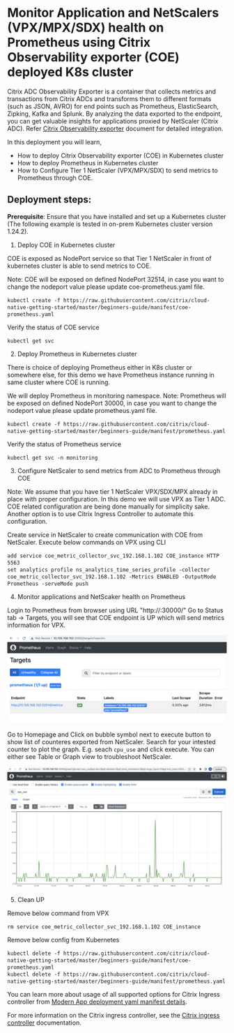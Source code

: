 # Monitor Application and NetScalers (VPX/MPX/SDX) health on Prometheus using Citrix Observability exporter (COE) deployed K8s cluster

Citrix ADC Observability Exporter is a container that collects metrics and transactions from Citrix ADCs and transforms them to different formats (such as JSON, AVRO) for end points such as Prometheus, ElasticSearch, Zipking, Kafka and Splunk. By analyzing the data exported to the endpoint, you can get valuable insights for applications proxied by NetScaler (Citrix ADC). Refer [Citrix Observability exporter](https://github.com/citrix/citrix-observability-exporter) document for detailed integration.

In this deployment you will learn,
* How to deploy Citrix Observability exporter (COE) in Kubernetes cluster
* How to deploy Prometheus in Kubernetes cluster
* How to Configure TIer 1 NetScaler (VPX/MPX/SDX) to send metrics to Prometheus through COE.

## Deployment steps:

**Prerequisite**: Ensure that you have installed and set up a Kubernetes cluster (The following example is tested in on-prem Kubernetes cluster version 1.24.2).

1. Deploy COE in Kubernetes cluster

COE is exposed as NodePort service so that Tier 1 NetScaler in front of kubernetes cluster is able to send metrics to COE.

Note: COE will be exposed on defined NodePort 32514, in case you want to change the nodeport value please update coe-prometheus.yaml file.
```
kubectl create -f https://raw.githubusercontent.com/citrix/cloud-native-getting-started/master/beginners-guide/manifest/coe-prometheus.yaml
```

Verify the status of COE service
```
kubectl get svc 
```

2. Deploy Prometheus in Kubernetes cluster

There is choice of deploying Prometheus either in K8s cluster or somewhere else, for this demo we have Prometheus instance running in same cluster where COE is running.

We will deploy Prometheus in monitoring namespace.
Note: Prometheus will be exposed on defined NodePort 30000, in case you want to change the nodeport value please update prometheus.yaml file.
```
kubectl create -f https://raw.githubusercontent.com/citrix/cloud-native-getting-started/master/beginners-guide/manifest/prometheus.yaml
```

Verify the status of Prometheus service
```
kubectl get svc -n monitoring
```

3. Configure NetScaler to send metrics from ADC to Prometheus through COE

Note: We assume that you have tier 1 NetScaler VPX/SDX/MPX already in place with proper configuration. In this demo we will use VPX as Tier 1 ADC. COE related configuration are being done manually for simplicity sake. Another option is to use Citrix Ingress Controller to automate this configuration. 

Create service in NetScaler to create communication with COE from NetScaler. Execute below commands on VPX using CLI

```
add service coe_metric_collector_svc_192.168.1.102 COE_instance HTTP 5563
set analytics profile ns_analytics_time_series_profile -collector coe_metric_collector_svc_192.168.1.102 -Metrics ENABLED -OutputMode Prometheus -serveMode push
```

4. Monitor applications and NetScaker health on Prometheus

Login to Prometheus from browser using URL "http://<K8s HostNode IP>:30000/" 
Go to Status tab -> Targets, you will see that COE endpoint is UP which will send metrics information for VPX.

![promethues-targets](images/promethues-targets.png)

Go to Homepage and Click on bubble symbol next to execute button to show list of counteres exported from NetScaler.
Search for your intested counter to plot the graph. E.g. seach ``cpu_use`` and click execute. You can either see Table or Graph view to troubleshoot NetScaler.

![prometheus-graph](images/prometheus-graph.png)


5. Clean UP

Remove below command from VPX
```
rm service coe_metric_collector_svc_192.168.1.102 COE_instance
```

Remove below config from Kubernetes
```
kubectl delete -f https://raw.githubusercontent.com/citrix/cloud-native-getting-started/master/beginners-guide/manifest/coe-prometheus.yaml
kubectl delete -f https://raw.githubusercontent.com/citrix/cloud-native-getting-started/master/beginners-guide/manifest/prometheus.yaml
```

You can learn more about usage of all supported options for Citrix Ingress controller from [Modern App deployment yaml manifest details](https://github.com/citrix/cloud-native-getting-started/blob/master/beginners-guide/CIC-manifest-structure.md).

For more information on the Citrix ingress controller, see the [Citrix ingress controller](https://github.com/citrix/citrix-k8s-ingress-controller) documentation. 
